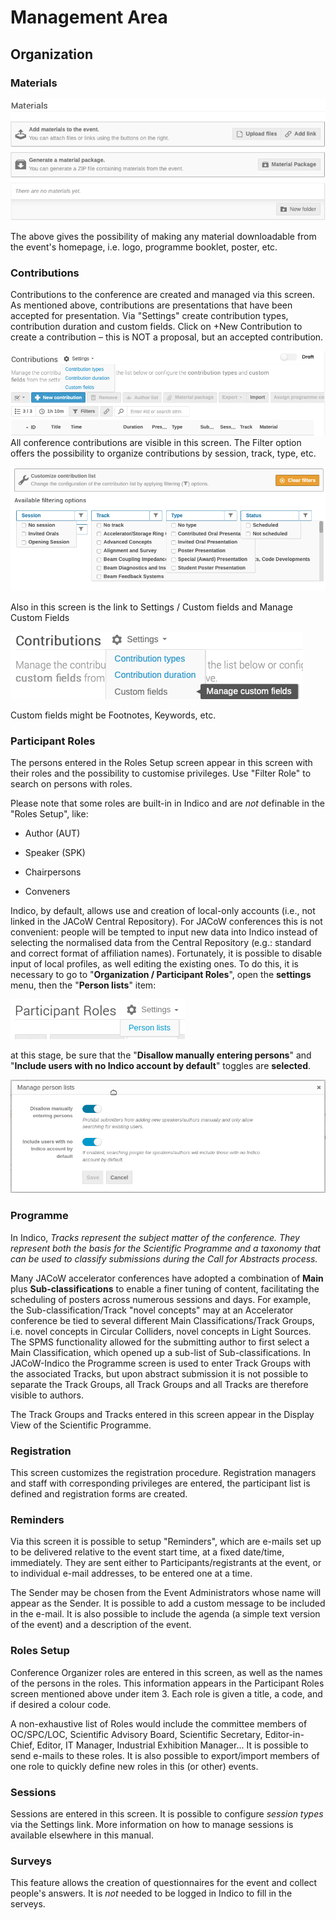 # Management Area

## Organization

### Materials

![](img/materials.png)

The above gives the possibility of making any material
downloadable from the event's homepage, i.e. logo,
programme booklet, poster, etc.

### Contributions

Contributions to the conference are created and managed
via this screen. As mentioned above, contributions are
presentations that have been accepted for presentation.
Via "Settings" create contribution types, contribution
duration and custom fields. Click on +New Contribution
to create a contribution – this is NOT a proposal, but an
accepted contribution.

![](img/contributions.png)
All conference contributions are visible in this screen.
The Filter option offers the possibility to organize
contributions by session, track, type, etc.

![](img/contributions_filter.png)

Also in this screen is the link to Settings / Custom fields and Manage Custom Fields

![](img/contributions_custom_fields.png)

Custom fields might be Footnotes, Keywords, etc.

### Participant Roles

The persons entered in the Roles Setup screen appear in this screen with their roles and the possibility to customise privileges. Use "Filter Role" to search on persons with roles.

Please note that some roles are built-in in Indico and are *not* definable in the "Roles Setup", like:

- Author (AUT)

- Speaker (SPK)

- Chairpersons

- Conveners

Indico, by default, allows use and creation of local-only accounts (i.e., not linked in the JACoW Central Repository). For JACoW conferences this is not convenient: people will be tempted to input new data into Indico instead of selecting the normalised data from the Central Repository (e.g.: standard and correct format of affiliation names). Fortunately, it is possible to disable input of local profiles, as well editing the existing ones. To do this, it is necessary to go to "**Organization / Participant Roles**", open the **settings** menu, then the "**Person lists**" item:

![](img/persons_list.png)

at this stage, be sure that the "**Disallow manually entering persons**" and "**Include users with no Indico account by default**" toggles are **selected**.

![](img/disable_manual_person_entry.png)

### Programme

In Indico, *Tracks represent the subject matter of the
conference. They represent both the basis for the
Scientific Programme and a taxonomy that can be used to
classify submissions during the Call for Abstracts
process.*

Many JACoW accelerator conferences have adopted a
combination of **Main** plus **Sub-classifications** to enable a
finer tuning of content, facilitating the scheduling of
posters across numerous sessions and days. For example,
the Sub-classification/Track "novel concepts" may at an
Accelerator conference be tied to several different Main
Classifications/Track Groups, i.e. novel concepts in
Circular Colliders, novel concepts in Light Sources.
The SPMS functionality allowed for the submitting author
to first select a Main Classification, which opened up a
sub-list of Sub-classifications.
In JACoW-Indico the Programme screen is used to enter
Track Groups with the associated Tracks, but upon
abstract submission it is not possible to separate the Track
Groups, all Track Groups and all Tracks are therefore
visible to authors. 

The Track Groups and Tracks entered in this screen
appear in the Display View of the Scientific Programme.

### Registration

This screen customizes the registration procedure.
Registration managers and staff with corresponding
privileges are entered, the participant list is defined and
registration forms are created.

### Reminders

Via this screen it is possible to setup "Reminders", which
are e-mails set up to be delivered relative to the event start
time, at a fixed date/time, immediately. They are sent
either to Participants/registrants at the event, or to
individual e-mail addresses, to be entered one at a time.

The Sender may be chosen from the Event Administrators
whose name will appear as the Sender. It is possible to
add a custom message to be included in the e-mail. It is
also possible to include the agenda (a simple text version
of the event) and a description of the event.

### Roles Setup

Conference Organizer roles are entered in this screen, as
well as the names of the persons in the roles. This
information appears in the Participant Roles screen
mentioned above under item 3. Each role is given a title, a
code, and if desired a colour code.

A non-exhaustive list of Roles would include the
committee members of OC/SPC/LOC, Scientific
Advisory Board, Scientific Secretary, Editor-in-Chief,
Editor, IT Manager, Industrial Exhibition Manager... 
It is possible to send e-mails to these roles. It is also
possible to export/import members of one role to quickly define new roles in this (or other) events.

### Sessions

Sessions are entered in this screen. It is possible to
configure *session types* via the Settings link. More information on how to manage sessions is available elsewhere in this manual.

### Surveys

This feature allows the creation of questionnaires for the event and collect people's answers. It is *not* needed to be logged in Indico to fill in the serveys.
